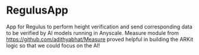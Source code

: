 # RegulusApp
App for Regulus to perform height verification and send corresponding data to be verified by AI models running in Anyscale.
Measure module from https://github.com/adithyabhat/Measure proved helpful in building the ARKit logic so that we could focus on the AI!
